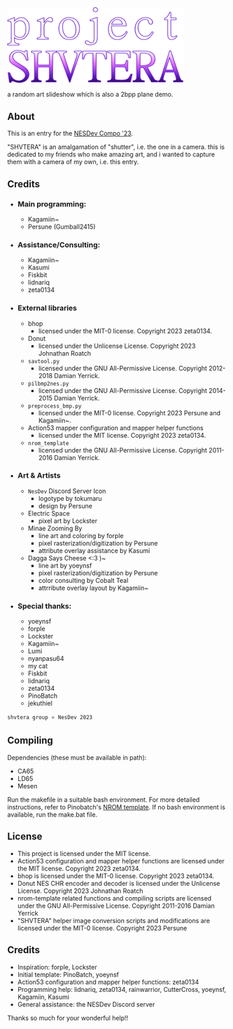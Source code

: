 <img src="graphics/title/title transparent.svg" style="max-width:80%;" />

a random art slideshow which is also a 2bpp plane demo.

## About

This is an entry for the [NESDev Compo '23](https://itch.io/jam/nesdev-compo-2023).

"SHVTERA" is an amalgamation of "shutter", i.e. the one in a camera. this is dedicated to my friends who make amazing art, and i wanted to capture them with a camera of my own, i.e. this entry.

## Credits

- ### Main programming:
	- Kagamiin~
	- Persune (Gumball2415)
- ### Assistance/Consulting:
	- Kagamiin~
	- Kasumi
	- Fiskbit
	- lidnariq
	- zeta0134
- ### External libraries
	- bhop
		- licensed under the MIT-0 license. Copyright 2023 zeta0134.
	- Donut
		- licensed under the Unlicense License. Copyright 2023 Johnathan Roatch
	- `savtool.py`
		- licensed under the GNU All-Permissive License. Copyright 2012-2018 Damian Yerrick.
	- `pilbmp2nes.py`
		- licensed under the GNU All-Permissive License. Copyright 2014-2015 Damian Yerrick.
	- `preprocess_bmp.py`
		- licensed under the MIT-0 license. Copyright 2023 Persune and Kagamiin~.
	- Action53 mapper configuration and mapper helper functions
		- licensed under the MIT license. Copyright 2023 zeta0134.
	- `nrom_template`
		- licensed under the GNU All-Permissive License. Copyright 2011-2016 Damian Yerrick.
- ### Art & Artists
	- `NesDev` Discord Server Icon
		- logotype by tokumaru
		- design by Persune
	- Electric Space
		- pixel art by Lockster
	- Minae Zooming By
		- line art and coloring by forple
		- pixel rasterization/digitization by Persune
		- attribute overlay assistance by Kasumi
	- Dagga Says Cheese <:3 )~
		- line art by yoeynsf
		- pixel rasterization/digitization by Persune
		- color consulting by Cobalt Teal
		- attrribute overlay layout by Kagamiin~
- ### Special thanks:
	- yoeynsf
	- forple
	- Lockster
	- Kagamiin~
	- Lumi
	- nyanpasu64
	- my cat
	- Fiskbit
	- lidnariq
	- zeta0134
	- PinoBatch
	- jekuthiel

`shvtera group ⭐ NesDev 2023`

## Compiling

Dependencies (these must be available in path):
- CA65
- LD65
- Mesen

Run the makefile in a suitable bash environment. For more detailed instructions, refer to Pinobatch's [NROM template](https://github.com/pinobatch/nrom-template). If no bash environment is available, run the make.bat file.

## License

- This project is licensed under the MIT license.
- Action53 configuration and mapper helper functions are licensed under the MIT license. Copyright 2023 zeta0134.
- bhop is licensed under the MIT-0 license. Copyright 2023 zeta0134.
- Donut NES CHR encoder and decoder is licensed under the Unlicense License. Copyright 2023 Johnathan Roatch
- nrom-template related functions and compiling scripts are licensed under the GNU All-Permissive License. Copyright 2011-2016 Damian Yerrick
- "SHVTERA" helper image conversion scripts and modifications are licensed under the MIT-0 license. Copyright 2023 Persune

## Credits

- Inspiration: forple, Lockster
- Initial template: PinoBatch, yoeynsf
- Action53 configuration and mapper helper functions: zeta0134
- Programming help: lidnariq, zeta0134, rainwarrior, CutterCross, yoeynsf, Kagamiin, Kasumi
- General assistance: the NESDev Discord server

Thanks so much for your wonderful help!!

